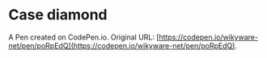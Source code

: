 # Case diamond

A Pen created on CodePen.io. Original URL: [https://codepen.io/wikyware-net/pen/poRpEdQ](https://codepen.io/wikyware-net/pen/poRpEdQ).


